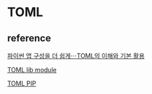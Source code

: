 # TOML 

## reference 

[파이썬 앱 구성을 더 쉽게⋯TOML의 이해와 기본 활용](https://www.itworld.co.kr/news/248128)  

[TOML lib module](https://peps.python.org/pep-0680/)  

[TOML PIP](https://pip.pypa.io/en/stable/reference/build-system/pyproject-toml/)  


